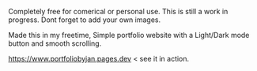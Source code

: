 Completely free for comerical or personal use.
This is still a work in progress.
Dont forget to add your own images.

Made this in my freetime, Simple portfolio website with a Light/Dark mode button and smooth scrolling.

https://www.portfoliobyjan.pages.dev < see it in action.

